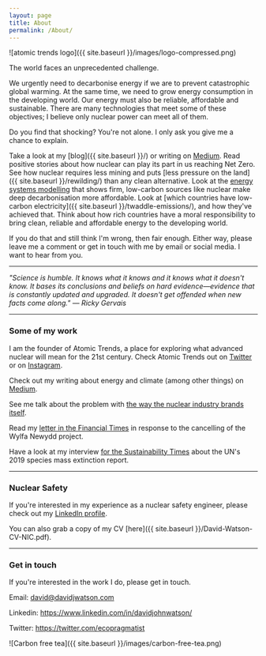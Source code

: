 ```yaml
---
layout: page
title: About
permalink: /About/
---
```


![atomic trends logo]({{ site.baseurl }}/images/logo-compressed.png)

The world faces an unprecedented challenge. 

We urgently need to decarbonise energy if we are to prevent catastrophic global warming. At the same time, we need to grow energy consumption in the developing world. Our energy must also be reliable, affordable and sustainable. There are many technologies that meet some of these objectives; I believe only nuclear power can meet all of them. 

Do you find that shocking? You're not alone. I only ask you give me a chance to explain. 

Take a look at my [blog]({{ site.baseurl }}/) or writing on [Medium](https://medium.com/@DavidWatsonBlog). Read positive stories about how nuclear can play its part in us reaching Net Zero. See how nuclear requires less mining and puts [less pressure on the land]({{ site.baseurl }}/rewilding/) than any clean alternative. Look at the [energy systems modelling](http://news.mit.edu/2018/adding-power-choices-reduces-cost-risk-carbon-free-electricity-0906) that shows firm, low-carbon sources like nuclear make deep decarbonisation more affordable. Look at [which countries have low-carbon electricity]({{ site.baseurl }}/twaddle-emissions/), and how they've achieved that. Think about how rich countries have a moral responsibility to bring clean, reliable and affordable energy to the developing world. 

If you do that and still think I'm wrong, then fair enough. Either way, please leave me a comment or get in touch with me by email or social media. I want to hear from you.

----

*"Science is humble. It knows what it knows and it knows what it doesn't know. It bases its conclusions and beliefs on hard evidence—evidence that is constantly updated and upgraded. It doesn't get offended when new facts come along."
⁠— Ricky Gervais*

----

### Some of my work

I am the founder of Atomic Trends, a place for exploring what advanced nuclear will mean for the 21st century. Check Atomic Trends out on [Twitter](https://twitter.com/atomic_trends) or on [Instagram](https://www.instagram.com/atomic_trends/).

Check out my writing about energy and climate (among other things) on [Medium](https://medium.com/@DavidWatsonBlog).

See me talk about the problem with [the way the nuclear industry brands itself](https://youtu.be/A7uLVqwlpn4?t=68).

Read my [letter in the Financial Times](https://www.ft.com/content/c68c8538-1a71-11e9-9e64-d150b3105d21) in response to the cancelling of the Wylfa Newydd project.

Have a look at my interview [for the Sustainability Times](https://www.sustainability-times.com/environmental-protection/un-mass-extinction-report-highlights-urgency-of-decarbonization/) about the UN's 2019 species mass extinction report.

----

### Nuclear Safety

If you're interested in my experience as a nuclear safety engineer, please check out my [LinkedIn profile](https://www.linkedin.com/in/davidjohnwatson/).

You can also grab a copy of my CV [here]({{ site.baseurl }}/David-Watson-CV-NIC.pdf).

----

### Get in touch

If you're interested in the work I do, please get in touch.

Email: [david@davidjwatson.com](mailto:david@davidjwatson.com)

Linkedin: <https://www.linkedin.com/in/davidjohnwatson/>

Twitter: <https://twitter.com/ecopragmatist>

![Carbon free tea]({{ site.baseurl }}/images/carbon-free-tea.png)
